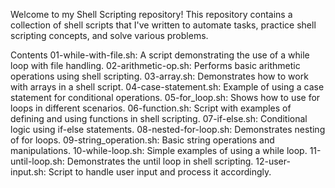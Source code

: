 Welcome to my Shell Scripting repository! 
This repository contains a collection of shell scripts that I've written to automate tasks, practice shell scripting concepts, and solve various problems.

Contents
01-while-with-file.sh: A script demonstrating the use of a while loop with file handling.
02-arithmetic-op.sh: Performs basic arithmetic operations using shell scripting.
03-array.sh: Demonstrates how to work with arrays in a shell script.
04-case-statement.sh: Example of using a case statement for conditional operations.
05-for_loop.sh: Shows how to use for loops in different scenarios.
06-function.sh: Script with examples of defining and using functions in shell scripting.
07-if-else.sh: Conditional logic using if-else statements.
08-nested-for-loop.sh: Demonstrates nesting of for loops.
09-string_operation.sh: Basic string operations and manipulations.
10-while-loop.sh: Simple examples of using a while loop.
11-until-loop.sh: Demonstrates the until loop in shell scripting.
12-user-input.sh: Script to handle user input and process it accordingly.

